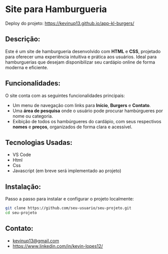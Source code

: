# Site para Hamburgueria
Deploy do projeto: https://kevinup13.github.io/app-kl-burgers/

## Descrição:
Este é um site de hamburgueria desenvolvido com **HTML** e **CSS**, projetado para oferecer uma experiência intuitiva e prática aos usuários.
Ideal para hamburguerias que desejam disponibilizar seu cardápio online de forma moderna e eficiente.

## Funcionalidades:
 O site conta com as seguintes funcionalidades principais:
- Um menu de navegação com links para **Início**, **Burgers** e **Contato**.
- Uma **área de pesquisa** onde o usuário pode procurar hambúrgueres por nome ou categoria.
- Exibição de todos os hambúrgueres do cardápio, com seus respectivos **nomes** e **preços**, organizados de forma clara e acessível.

## Tecnologias Usadas:
- VS Code
- Html
- Css
- Javascript (em breve será implementado ao projeto)
  
## Instalação:
Passo a passo para instalar e configurar o projeto localmente:

```bash
git clone https://github.com/seu-usuario/seu-projeto.git
cd seu-projeto
```

## Contato:
- kevinup13@gmail.com
- https://www.linkedin.com/in/kevin-lopes12/
